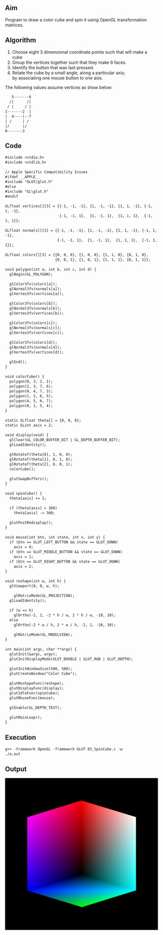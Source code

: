 ## Aim
Program to draw a color cube and spin it using OpenGL transformation matrices.

## Algorithm
1. Choose eight 3 dimensional coordinate points such that will make a cube
2. Group the vertices together such that they make 6 faces.
3. Identify the button that was last pressed.
4. Rotate the cube by a small angle, along a particular axis;  
by associating one mouse button to one axis.

The following values assume vertices as show below:

```
   5-------6
  /|      /|
 / |     / |
1-------2  |
|  4----|--7
| /     | /
|/      |/
0-------3
```

## Code
```
#include <stdio.h>
#include <stdlib.h>

// Apple Specific Compatibility Issues
#ifdef __APPLE__
#include "GLUT/glut.h"
#else
#include "GL\glut.h"
#endif

GLfloat vertices[][3] = {{-1, -1, -1}, {1, -1, -1}, {1, 1, -1}, {-1, 1, -1},
                         {-1, -1, 1},  {1, -1, 1},  {1, 1, 1},  {-1, 1, 1}};

GLfloat normals[][3] = {{-1, -1, -1}, {1, -1, -1}, {1, 1, -1}, {-1, 1, -1},
                        {-1, -1, 1},  {1, -1, 1},  {1, 1, 1},  {-1, 1, 1}};

GLfloat colors[][3] = {{0, 0, 0}, {1, 0, 0}, {1, 1, 0}, {0, 1, 0},
                       {0, 0, 1}, {1, 0, 1}, {1, 1, 1}, {0, 1, 1}};

void polygon(int a, int b, int c, int d) {
  glBegin(GL_POLYGON);

  glColor3fv(colors[a]);
  glNormal3fv(normals[a]);
  glVertex3fv(vertices[a]);

  glColor3fv(colors[b]);
  glNormal3fv(normals[b]);
  glVertex3fv(vertices[b]);

  glColor3fv(colors[c]);
  glNormal3fv(normals[c]);
  glVertex3fv(vertices[c]);

  glColor3fv(colors[d]);
  glNormal3fv(normals[d]);
  glVertex3fv(vertices[d]);

  glEnd();
}

void colorCube() {
  polygon(0, 3, 2, 1);
  polygon(2, 3, 7, 6);
  polygon(0, 4, 7, 3);
  polygon(1, 2, 6, 5);
  polygon(4, 5, 6, 7);
  polygon(0, 1, 5, 4);
}

static GLfloat theta[] = {0, 0, 0};
static GLint axis = 2;

void display(void) {
  glClear(GL_COLOR_BUFFER_BIT | GL_DEPTH_BUFFER_BIT);
  glLoadIdentity();

  glRotatef(theta[0], 1, 0, 0);
  glRotatef(theta[1], 0, 1, 0);
  glRotatef(theta[2], 0, 0, 1);
  colorCube();

  glutSwapBuffers();
}

void spinCube() {
  theta[axis] += 1;

  if (theta[axis] > 360)
    theta[axis] -= 360;

  glutPostRedisplay();
}

void mouse(int btn, int state, int x, int y) {
  if (btn == GLUT_LEFT_BUTTON && state == GLUT_DOWN)
    axis = 0;
  if (btn == GLUT_MIDDLE_BUTTON && state == GLUT_DOWN)
    axis = 1;
  if (btn == GLUT_RIGHT_BUTTON && state == GLUT_DOWN)
    axis = 2;
}

void reshape(int w, int h) {
  glViewport(0, 0, w, h);

	glMatrixMode(GL_PROJECTION);
  glLoadIdentity();

  if (w <= h)
    glOrtho(-2, 2, -2 * h / w, 2 * h / w, -10, 10);
  else
    glOrtho(-2 * w / h, 2 * w / h, -2, 2, -10, 10);

	glMatrixMode(GL_MODELVIEW);
}

int main(int argc, char **argv) {
  glutInit(&argc, argv);
  glutInitDisplayMode(GLUT_DOUBLE | GLUT_RGB | GLUT_DEPTH);

  glutInitWindowSize(500, 500);
  glutCreateWindow("Color Cube");

  glutReshapeFunc(reshape);
  glutDisplayFunc(display);
  glutIdleFunc(spinCube);
  glutMouseFunc(mouse);

  glEnable(GL_DEPTH_TEST);

  glutMainLoop();
}
```

## Execution
```
g++ -framework OpenGL -framework GLUT 03_SpinCube.c -w
./a.out
```

## Output
![SpinCube](SpinCube-Output.png)
